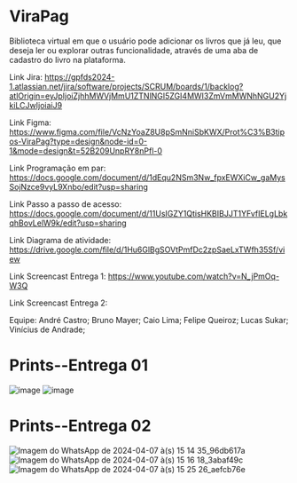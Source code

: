 # ViraPag

Biblioteca virtual em que o usuário pode adicionar os livros que já leu, que deseja ler ou explorar outras funcionalidade, através de uma aba de cadastro do livro na plataforma.

Link Jira: https://gpfds2024-1.atlassian.net/jira/software/projects/SCRUM/boards/1/backlog?atlOrigin=eyJpIjoiZjhhMWVjMmU1ZTNlNGI5ZGI4MWI3ZmVmMWNhNGU2YjkiLCJwIjoiaiJ9

Link Figma: https://www.figma.com/file/VcNzYoaZ8U8pSmNniSbKWX/Prot%C3%B3tipos-ViraPag?type=design&node-id=0-1&mode=design&t=52B209UnpRY8nPfl-0

Link Programação em par: https://docs.google.com/document/d/1dEqu2NSm3Nw_fpxEWXiCw_gaMysSojNzce9vyL9Xnbo/edit?usp=sharing

Link Passo a passo de acesso: https://docs.google.com/document/d/11UsIGZY1QtisHKBIBJJT1YFvfIELgLbkqhBovLelW9k/edit?usp=sharing

Link Diagrama de atividade: https://drive.google.com/file/d/1Hu6GlBgSOVtPmfDc2zpSaeLxTWfh35Sf/view

Link Screencast Entrega 1: https://www.youtube.com/watch?v=N_jPmOq-W3Q

Link Screencast Entrega 2: 

Equipe:
André Castro;
Bruno Mayer;
Caio Lima;
Felipe Queiroz;
Lucas Sukar;
Vinícius de Andrade;


# Prints--Entrega 01
![image](https://github.com/andrecastrom06/fds2024-1/assets/142420463/3115755d-0d18-4470-b392-f561bf349394)
![image](https://github.com/andrecastrom06/fds2024-1/assets/142420463/0e83d976-77c2-4089-b706-f0165466a153)

# Prints--Entrega 02
![Imagem do WhatsApp de 2024-04-07 à(s) 15 14 35_96db617a](https://github.com/andrecastrom06/ViraPag/assets/142420463/275bca84-b651-4c73-af00-21c5e8d9a28c)
![Imagem do WhatsApp de 2024-04-07 à(s) 15 16 18_3abaf49c](https://github.com/andrecastrom06/ViraPag/assets/142420463/5b560fab-1ff9-4ff7-a1d1-b6fa887dd4f7)
![Imagem do WhatsApp de 2024-04-07 à(s) 15 25 26_aefcb76e](https://github.com/andrecastrom06/ViraPag/assets/142420463/8d7b7392-4dcb-4a57-8f37-a117c7e30b3f)
